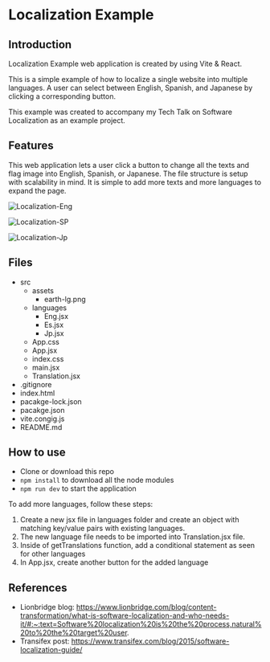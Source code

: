 # Localization Example

## Introduction

Localization Example web application is created by using Vite & React.

This is a simple example of how to localize a single website into multiple languages.
A user can select between English, Spanish, and Japanese by clicking a corresponding button.

This example was created to accompany my Tech Talk on Software Localization as an example project.

## Features

This web application lets a user click a button to change all the texts and flag image into English, Spanish, or Japanese.
The file structure is setup with scalability in mind. It is simple to add more texts and more languages to expand the page.

![Localization-Eng](/Users/chihiroshibayama/git/Localization/localization-example/src/media/Localization-Eng.png)

![Localization-SP](/Users/chihiroshibayama/git/Localization/localization-example/src/media/Localization-SP.png)

![Localization-Jp](/Users/chihiroshibayama/git/Localization/localization-example/src/media/Localization-Jp.png)



## Files

- src
  - assets
    - earth-lg.png
  - languages 
    - Eng.jsx
    - Es.jsx
    - Jp.jsx
  - App.css
  - App.jsx
  - index.css
  - main.jsx
  - Translation.jsx
- .gitignore
- index.html
- pacakge-lock.json
- pacakge.json
- vite.congig.js
- README.md

## How to use

- Clone or download this repo
- `npm install` to download all the node modules
- `npm run dev` to start the application

To add more languages, follow these steps:

1. Create a new jsx file in languages folder and create an object with matching key/value pairs with existing languages.
2. The new language file needs to be imported into Translation.jsx file.
3. Inside of getTranslations function, add a conditional statement as seen for other languages
4. In App.jsx, create another button for the added language

## References

- Lionbridge blog: https://www.lionbridge.com/blog/content-transformation/what-is-software-localization-and-who-needs-it/#:~:text=Software%20localization%20is%20the%20process,natural%20to%20the%20target%20user.
- Transifex post: https://www.transifex.com/blog/2015/software-localization-guide/

